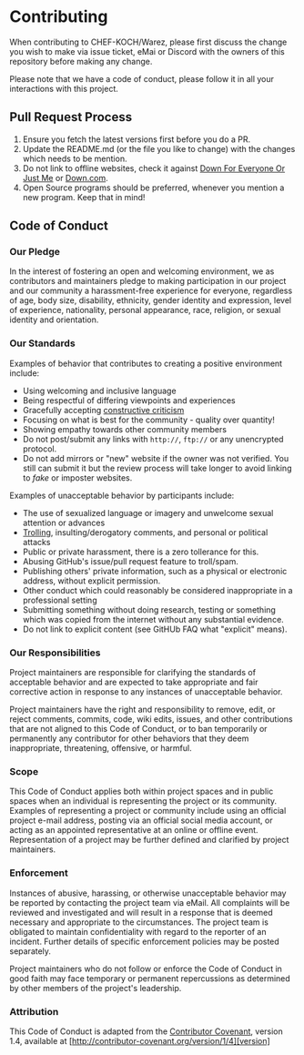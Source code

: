 # Contributing

When contributing to CHEF-KOCH/Warez, please first discuss the change you wish to make via issue
ticket, eMai or Discord with the owners of this repository before making any change.

Please note that we have a code of conduct, please follow it in all your interactions with this project.

## Pull Request Process

1. Ensure you fetch the latest versions first before you do a PR.
2. Update the README.md (or the file you like to change) with the changes which needs to be mention.
3. Do not link to offline websites, check it against [Down For Everyone Or Just Me](https://downforeveryoneorjustme.com/)
  or [Down.com](https://down.com/).
4. Open Source programs should be preferred, whenever you mention a new program. Keep that in mind!

## Code of Conduct

### Our Pledge

In the interest of fostering an open and welcoming environment, we as
contributors and maintainers pledge to making participation in our project and
our community a harassment-free experience for everyone, regardless of age, body
size, disability, ethnicity, gender identity and expression, level of experience,
nationality, personal appearance, race, religion, or sexual identity and
orientation.

### Our Standards

Examples of behavior that contributes to creating a positive environment
include:

* Using welcoming and inclusive language
* Being respectful of differing viewpoints and experiences
* Gracefully accepting [constructive criticism](https://www.definitions.net/definition/CONSTRUCTIVE+CRITICISM)
* Focusing on what is best for the community - quality over quantity!
* Showing empathy towards other community members
* Do not post/submit any links with `http://`, `ftp://` or any unencrypted protocol.
* Do not add mirrors or "new" website if the owner was not verified. You still can submit it but the review process will take longer to avoid linking to _fake_ or imposter websites.


Examples of unacceptable behavior by participants include:

* The use of sexualized language or imagery and unwelcome sexual attention or
advances
* [Trolling](https://en.wikipedia.org/wiki/Internet_troll), insulting/derogatory comments, and personal or political attacks
* Public or private harassment, there is a zero tollerance for this.
* Abusing GitHub's issue/pull request feature to troll/spam.
* Publishing others' private information, such as a physical or electronic
  address, without explicit permission.
* Other conduct which could reasonably be considered inappropriate in a
  professional setting
* Submitting something without doing research, testing or something which was
  copied from the internet without any substantial evidence.
* Do not link to explicit content (see GitHUb FAQ what "explicit" means).

### Our Responsibilities

Project maintainers are responsible for clarifying the standards of acceptable
behavior and are expected to take appropriate and fair corrective action in
response to any instances of unacceptable behavior.

Project maintainers have the right and responsibility to remove, edit, or
reject comments, commits, code, wiki edits, issues, and other contributions
that are not aligned to this Code of Conduct, or to ban temporarily or
permanently any contributor for other behaviors that they deem inappropriate,
threatening, offensive, or harmful.

### Scope

This Code of Conduct applies both within project spaces and in public spaces
when an individual is representing the project or its community. Examples of
representing a project or community include using an official project e-mail
address, posting via an official social media account, or acting as an appointed
representative at an online or offline event. Representation of a project may be
further defined and clarified by project maintainers.

### Enforcement

Instances of abusive, harassing, or otherwise unacceptable behavior may be
reported by contacting the project team via eMail. All complaints will be
reviewed and investigated and will result in a response that is deemed
necessary and appropriate to the circumstances. The project team is
obligated to maintain confidentiality with regard to the reporter of an incident.
Further details of specific enforcement policies may be posted separately.

Project maintainers who do not follow or enforce the Code of Conduct in good
faith may face temporary or permanent repercussions as determined by other
members of the project's leadership.

### Attribution

This Code of Conduct is adapted from the [Contributor Covenant][homepage], version 1.4,
available at [http://contributor-covenant.org/version/1/4][version]

[homepage]: http://contributor-covenant.org
[version]: http://contributor-covenant.org/version/1/4/.
